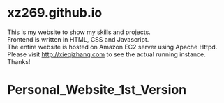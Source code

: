 # xz269.github.io
This is my website to show my skills and projects.<br />
Frontend is written in HTML, CSS and Javascript.<br />
The entire website is hosted on Amazon EC2 server using Apache Httpd.<br />
Please visit http://xieqizhang.com to see the actual running instance.<br />
Thanks!
# Personal_Website_1st_Version
